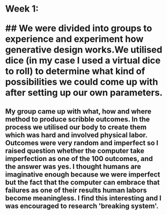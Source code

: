 # Week 1: <p> ## We were divided into groups to experience and experiment how generative design works.We utilised dice (in my case I used a virtual dice to roll) to determine what kind of possibilities we could come up with after setting up our own parameters. </p>
## My group came up with what, how and where method to produce scribble outcomes. In the process we utilised our body to create them which was hard and involved physical labor. Outcomes were very random and imperfect so I raised question whether the computer take imperfection as one of the 100 outcomes, and the answer was yes. I thought humans are imaginative enough because we were imperfect but the fact that the computer can embrace that failures as one of their results human labors become meaningless. I find this interesting and I was encouraged to research 'breaking system'.
